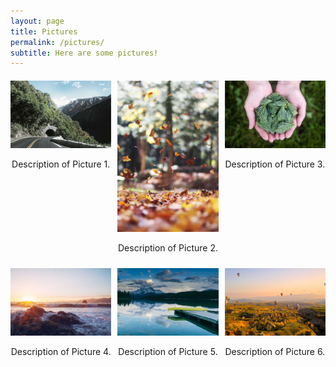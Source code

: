 ```yaml
---
layout: page
title: Pictures
permalink: /pictures/
subtitle: Here are some pictures!
---
```


<div class="gallery">
  <div class="gallery-item">
    <img src="/assets/img/1.jpg" alt="Description of Picture 1">
    <p>Description of Picture 1.</p>
  </div>
  <div class="gallery-item">
    <img src="/assets/img/2.jpg" alt="Description of Picture 2">
    <p>Description of Picture 2.</p>
  </div>
  <div class="gallery-item">
    <img src="/assets/img/3.jpg" alt="Description of Picture 3">
    <p>Description of Picture 3.</p>
  </div>
  <div class="gallery-item">
    <img src="/assets/img/4.jpg" alt="Description of Picture 4">
    <p>Description of Picture 4.</p>
  </div>
  <div class="gallery-item">
    <img src="/assets/img/5.jpg" alt="Description of Picture 5">
    <p>Description of Picture 5.</p>
  </div>
  <div class="gallery-item">
    <img src="/assets/img/6.jpg" alt="Description of Picture 6">
    <p>Description of Picture 6.</p>
  </div>
  <!-- Add more images here -->
</div>

<!-- Modal for expanding images -->
<div id="modal" class="modal">
  <span class="close">&times;</span>
  <img class="modal-content" id="modal-img">
</div>

<style>
.gallery {
  display: grid;
  grid-template-columns: repeat(3, 1fr);
  gap: 10px;
  margin-top: 20px;
}

.gallery-item {
  text-align: center;
}

.gallery-item img {
  width: 100%;
  cursor: pointer;
  transition: transform 0.2s;
}

.gallery-item img:hover {
  transform: scale(1.05);
}

.modal {
  display: none;
  position: fixed;
  z-index: 105; /* Ensure the modal is above the header */
  padding-top: 60px;
  left: 0;
  top: 0;
  width: 100%;
  height: 100%;
  overflow: auto;
  background-color: rgba(0, 0, 0, 0.9);
  align-items: center;
  justify-content: center;
}

.close {
  position: absolute;
  top: 20px;
  right: 20px;
  color: #f1f1f1;
  font-size: 40px;
  font-weight: bold;
  transition: 0.3s;
  cursor: pointer;
  z-index: 106; /* Ensure the close button is on top of everything */
}

.close:hover,
.close:focus {
  color: #bbb;
  text-decoration: none;
  cursor: pointer;
}

.modal-content {
  margin: auto;
  display: block;
  width: 80%;
  max-width: 700px;
}

.modal-content, .close {
  animation-name: zoom;
  animation-duration: 0.6s;
}

@keyframes zoom {
  from {transform: scale(0)} 
  to {transform: scale(1)}
}

.close {
  position: absolute;
  top: 10px;
  right: 10px; /* Position closer to the corner of the image */
  color: #f1f1f1;
  font-size: 40px;
  font-weight: bold;
  transition: 0.3s;
  cursor: pointer;
  z-index: 101; /* Ensure the X is on top */
}

.close:hover,
.close:focus {
  color: #bbb;
  text-decoration: none;
  cursor: pointer;
}

.modal-content {
  position: relative;
}
</style>

<script>
// Get the modal
var modal = document.getElementById("modal");

// Get the image and insert it inside the modal - use its "alt" text as a caption
var modalImg = document.getElementById("modal-img");
document.querySelectorAll('.gallery-item img').forEach(function(img) {
  img.onclick = function(){
    modal.style.display = "block";
    modalImg.src = this.src;
  }
});

// Get the <span> element that closes the modal
var span = document.getElementsByClassName("close")[0];

// When the user clicks on <span> (x), close the modal
span.onclick = function() { 
  modal.style.display = "none";
}
</script>
